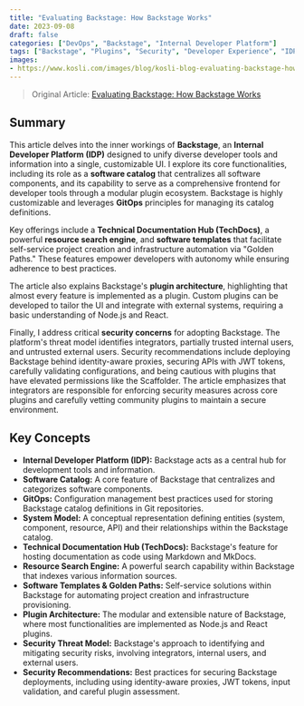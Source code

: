 ```yaml
---
title: "Evaluating Backstage: How Backstage Works"
date: 2023-09-08
draft: false
categories: ["DevOps", "Backstage", "Internal Developer Platform"]
tags: ["Backstage", "Plugins", "Security", "Developer Experience", "IDP"]
images:
- https://www.kosli.com/images/blog/kosli-blog-evaluating-backstage-how-backstage-works-social.jpg
---
```


> Original Article: [Evaluating Backstage: How Backstage Works](https://www.kosli.com/blog/evaluating-backstage-how-backstage-works/)

## Summary

This article delves into the inner workings of **Backstage**, an **Internal Developer Platform (IDP)** designed to unify diverse developer tools and information into a single, customizable UI. I explore its core functionalities, including its role as a **software catalog** that centralizes all software components, and its capability to serve as a comprehensive frontend for developer tools through a modular plugin ecosystem. Backstage is highly customizable and leverages **GitOps** principles for managing its catalog definitions.

Key offerings include a **Technical Documentation Hub (TechDocs)**, a powerful **resource search engine**, and **software templates** that facilitate self-service project creation and infrastructure automation via "Golden Paths." These features empower developers with autonomy while ensuring adherence to best practices.

The article also explains Backstage's **plugin architecture**, highlighting that almost every feature is implemented as a plugin. Custom plugins can be developed to tailor the UI and integrate with external systems, requiring a basic understanding of Node.js and React.

Finally, I address critical **security concerns** for adopting Backstage. The platform's threat model identifies integrators, partially trusted internal users, and untrusted external users. Security recommendations include deploying Backstage behind identity-aware proxies, securing APIs with JWT tokens, carefully validating configurations, and being cautious with plugins that have elevated permissions like the Scaffolder. The article emphasizes that integrators are responsible for enforcing security measures across core plugins and carefully vetting community plugins to maintain a secure environment.

## Key Concepts

*   **Internal Developer Platform (IDP):** Backstage acts as a central hub for development tools and information.
*   **Software Catalog:** A core feature of Backstage that centralizes and categorizes software components.
*   **GitOps:** Configuration management best practices used for storing Backstage catalog definitions in Git repositories.
*   **System Model:** A conceptual representation defining entities (system, component, resource, API) and their relationships within the Backstage catalog.
*   **Technical Documentation Hub (TechDocs):** Backstage's feature for hosting documentation as code using Markdown and MkDocs.
*   **Resource Search Engine:** A powerful search capability within Backstage that indexes various information sources.
*   **Software Templates & Golden Paths:** Self-service solutions within Backstage for automating project creation and infrastructure provisioning.
*   **Plugin Architecture:** The modular and extensible nature of Backstage, where most functionalities are implemented as Node.js and React plugins.
*   **Security Threat Model:** Backstage's approach to identifying and mitigating security risks, involving integrators, internal users, and external users.
*   **Security Recommendations:** Best practices for securing Backstage deployments, including using identity-aware proxies, JWT tokens, input validation, and careful plugin assessment.